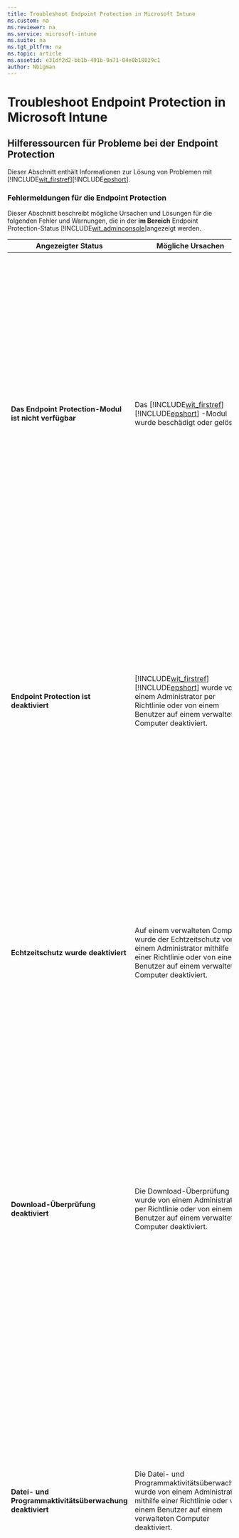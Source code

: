 ```yaml
---
title: Troubleshoot Endpoint Protection in Microsoft Intune
ms.custom: na
ms.reviewer: na
ms.service: microsoft-intune
ms.suite: na
ms.tgt_pltfrm: na
ms.topic: article
ms.assetid: e31df2d2-bb1b-491b-9a71-04e0b18829c1
author: Nbigman
---
```

# Troubleshoot Endpoint Protection in Microsoft Intune

## <a name="BKMK_EP"></a>Hilferessourcen für Probleme bei der Endpoint Protection
Dieser Abschnitt enthält Informationen zur Lösung von Problemen mit [!INCLUDE[wit_firstref](../Token/wit_firstref_md.md)][!INCLUDE[epshort](../Token/epshort_md.md)].

### Fehlermeldungen für die Endpoint Protection
Dieser Abschnitt beschreibt mögliche Ursachen und Lösungen für die folgenden Fehler und Warnungen, die in der **im Bereich** Endpoint Protection-Status [!INCLUDE[wit_adminconsole](../Token/wit_adminconsole_md.md)]angezeigt werden.

|Angezeigter Status|Mögliche Ursachen|Mögliche Lösungen|
|---------------|--------------------|-----------------------|
|**Das Endpoint Protection-Modul ist nicht verfügbar**|Das [!INCLUDE[wit_firstref](../Token/wit_firstref_md.md)][!INCLUDE[epshort](../Token/epshort_md.md)] -Modul wurde beschädigt oder gelöscht.|Wenn das [!INCLUDE[wit_firstref](../Token/wit_firstref_md.md)][!INCLUDE[epshort](../Token/epshort_md.md)] -Modul beschädigt ist, können Sie versuchen, die Software zu aktualisieren oder neu zu installieren.<br /><br />Um eine sofortige Aktualisierung zu erzwingen, klicken Sie auf **Aktualisieren** in der [!INCLUDE[epshort](../Token/epshort_md.md)] -Clientsoftware (in der Taskleiste auf verwalteten Computern.<br /><br />Wenn das Modul nicht aktualisiert werden kann, müssen Sie das [!INCLUDE[epshort](../Token/epshort_md.md)]-Modul erneut installieren.<br /><br />Suchen Sie in der Liste der installierten Programme in der Systemsteuerung auf dem verwalteten Computer **Microsoft Intune Endpoint Protection Agent**, und klicken Sie dann die Anwendung deinstallieren.<br /><br />Während der nächsten Updatesynchronisierung wird das fehlende Programm von Microsoft Online Management Update Manager erkannt und zum geplanten Installationszeitpunkt neu installiert.|
|**Endpoint Protection ist deaktiviert**|[!INCLUDE[wit_firstref](../Token/wit_firstref_md.md)][!INCLUDE[epshort](../Token/epshort_md.md)] wurde von einem Administrator per Richtlinie oder von einem Benutzer auf einem verwalteten Computer deaktiviert.|Wenn [!INCLUDE[epshort](../Token/epshort_md.md)] deaktiviert ist, können Sie den Dienst über die [!INCLUDE[wit_adminconsole](../Token/wit_adminconsole_md.md)] oder einen verwalteten Computer aktivieren. Führen Sie einen der folgenden Schritte aus:<br /><br />So aktivieren Sie [!INCLUDE[epshort](../Token/epshort_md.md)] aus der [!INCLUDE[wit_adminconsole](../Token/wit_adminconsole_md.md)], Öffnen der **Richtlinie** Arbeitsbereich, und ändern Sie die **Endpoint Protection aktivieren** festlegen, die in den Richtlinien, die auf dem Computer angewendet.<br /><br />ODER<br /><br />So aktivieren Sie [!INCLUDE[epshort](../Token/epshort_md.md)] Starten von einem verwalteten Computer, die [!INCLUDE[wit_firstref](../Token/wit_firstref_md.md)][!INCLUDE[epshort](../Token/epshort_md.md)] Client über den Infobereich, und Sie werden aufgefordert, aktivieren Sie [!INCLUDE[epshort](../Token/epshort_md.md)].|
|**Echtzeitschutz wurde deaktiviert**|Auf einem verwalteten Computer wurde der Echtzeitschutz von einem Administrator mithilfe einer Richtlinie oder von einem Benutzer auf einem verwalteten Computer deaktiviert.|Wenn der Echtzeitschutz deaktiviert ist, können Sie ihn über die [!INCLUDE[wit_adminconsole](../Token/wit_adminconsole_md.md)] oder einen verwalteten Computer aktivieren. Führen Sie einen der folgenden Schritte aus:<br /><br />So aktivieren Sie den Echtzeitschutz von der [!INCLUDE[wit_adminconsole](../Token/wit_adminconsole_md.md)], Öffnen der **Richtlinie** Arbeitsbereich, und ändern Sie die **Echtzeitschutz aktivieren** auf **Ja** in den Richtlinien, die für den Computer gelten.<br /><br />ODER<br /><br />Um Echtzeitschutz von einem verwalteten Computer zu aktivieren, starten Sie den [!INCLUDE[epshort](../Token/epshort_md.md)] -Clientsoftware über den Benachrichtigungsbereich. Sie werden aufgefordert, den Echtzeitschutz zu diesem Zeitpunkt zu aktivieren.|
|**Download-Überprüfung deaktiviert**|Die Download-Überprüfung wurde von einem Administrator per Richtlinie oder von einem Benutzer auf einem verwalteten Computer deaktiviert.|Wenn die Download-Überprüfung deaktiviert ist, können Sie sie über die [!INCLUDE[wit_adminconsole](../Token/wit_adminconsole_md.md)] oder einen verwalteten Computer aktivieren. Führen Sie einen der folgenden Schritte aus:<br /><br />So aktivieren Sie die Download-Überprüfung über die [!INCLUDE[wit_adminconsole](../Token/wit_adminconsole_md.md)], Öffnen der **Richtlinie** Arbeitsbereich, und ändern Sie die **Alle Downloads überprüfen** auf **Ja** in den Richtlinien, die für den Computer gelten.<br /><br />ODER<br /><br />zum Aktivieren von Download-Überprüfung von einem verwalteten Computer Starten der [!INCLUDE[epshort](../Token/epshort_md.md)] -Clientsoftware über den Benachrichtigungsbereich. Klicken Sie auf die **Einstellungen** auf **Echtzeitschutz**, wählen die **Alle Downloads überprüfen** und klicken Sie dann auf **Speichern**.|
|**Datei- und Programmaktivitätsüberwachung deaktiviert**|Die Datei- und Programmaktivitätsüberwachung wurde von einem Administrator mithilfe einer Richtlinie oder von einem Benutzer auf einem verwalteten Computer deaktiviert.|Wenn die Datei- und Programmaktivitätsüberwachung deaktiviert ist, können Sie sie über die [!INCLUDE[wit_adminconsole](../Token/wit_adminconsole_md.md)] oder einen verwalteten Computer aktivieren. Führen Sie einen der folgenden Schritte aus:<br /><br />So aktivieren Sie Datei- und programmaktivitätsüberwachung über die [!INCLUDE[wit_adminconsole](../Token/wit_adminconsole_md.md)], Öffnen der **Richtlinie** Arbeitsbereich, und ändern Sie die **Datei- und Programmaktivität auf Computern überwachen** auf **Ja** in den Richtlinien, die für den Computer gelten.<br /><br />ODER<br /><br />zum Aktivieren von Datei- und programmaktivitätsüberwachung von einem verwalteten Computer Starten der [!INCLUDE[epshort](../Token/epshort_md.md)] -Clientsoftware über den Benachrichtigungsbereich. Klicken Sie auf die **Einstellungen** auf **Echtzeitschutz**, wählen die **Dateien und Programme auf Ihrem Computer Überwachen** und klicken Sie dann auf **Speichern**.|
|**Verhaltensüberwachung deaktiviert**|Die Verhaltensüberwachung wurde von einem Administrator mithilfe einer Richtlinie oder von einem Benutzer auf einem verwalteten Computer deaktiviert.|Wenn die Verhaltensüberwachung deaktiviert ist, können Sie sie über die [!INCLUDE[wit_adminconsole](../Token/wit_adminconsole_md.md)] oder einen verwalteten Computer aktivieren. Führen Sie einen der folgenden Schritte aus:<br /><br />Zum Aktivieren der verhaltensüberwachung über die [!INCLUDE[wit_adminconsole](../Token/wit_adminconsole_md.md)], Öffnen der **Richtlinie** Arbeitsbereich Ändern der **Aktivieren der verhaltensüberwachung** auf **Ja** in den Richtlinien, die für den Computer gelten, und starten Sie den verwalteten Computer.<br /><br />ODER<br /><br />Starten Sie zum Aktivieren der verhaltensüberwachung von einem verwalteten Computer, die [!INCLUDE[epshort](../Token/epshort_md.md)] -Clientsoftware über den Benachrichtigungsbereich. Klicken Sie auf die **Einstellungen** auf **Echtzeitschutz**, wählen die **Aktivieren der verhaltensüberwachung** und klicken Sie dann auf **Speichern**. Starten Sie den Computer anschließend neu.|
|**Skriptüberprüfung deaktiviert**|Die Skriptüberprüfung wurde von einem Administrator mithilfe einer Richtlinie oder von einem Benutzer auf einem verwalteten Computer deaktiviert.|Wenn die Skriptüberprüfung deaktiviert ist, können Sie sie über die [!INCLUDE[wit_adminconsole](../Token/wit_adminconsole_md.md)] oder einen verwalteten Computer aktivieren. Führen Sie einen der folgenden Schritte aus:<br /><br />Aktivieren der skriptüberprüfung über die [!INCLUDE[wit_adminconsole](../Token/wit_adminconsole_md.md)], Öffnen der **Richtlinie** Arbeitsbereich und ändern Sie die **skriptüberprüfung aktivieren** auf **Ja** in den Richtlinien, die für den Computer gelten.<br /><br />ODER<br /><br />zum Aktivieren der skriptüberprüfung von einem verwalteten Computer Starten der [!INCLUDE[epshort](../Token/epshort_md.md)] -Clientsoftware über den Benachrichtigungsbereich. Klicken Sie auf die **Einstellungen** auf **Echtzeitschutz**, wählen die **skriptüberprüfung aktivieren** das Kontrollkästchen, und klicken Sie dann auf **Speichern**.|
|**Netzwerkinspektionssystem deaktiviert**|Das Netzwerkinspektionssystem wurde durch einen Administrator (per Richtlinie) oder von einem Benutzer auf einem verwalteten Computer deaktiviert.|Wenn das Netzwerkinspektionssystem deaktiviert ist, können Sie es über die [!INCLUDE[wit_adminconsole](../Token/wit_adminconsole_md.md)] oder einen verwalteten Computer aktivieren. Führen Sie einen der folgenden Schritte aus:<br /><br />Aktivieren des Netzwerkinspektionssystems über die [!INCLUDE[wit_adminconsole](../Token/wit_adminconsole_md.md)], öffnen Sie die **Richtlinie** Arbeitsbereich ändern die **Netzwerkinspektionssystem aktivieren** auf **Ja** in den Richtlinien, die für den Computer gelten, und starten Sie den verwalteten Computer.<br /><br />ODER<br /><br />um das Netzwerkinspektionssystem von einem verwalteten Computer zu aktivieren, starten Sie den [!INCLUDE[epshort](../Token/epshort_md.md)] -Clientsoftware über den Benachrichtigungsbereich. Klicken Sie auf die **Einstellungen** auf **Echtzeitschutz**, wählen die **Netzwerkinspektionssystem aktivieren** das Kontrollkästchen, und klicken Sie dann auf **Speichern**. Starten Sie den Computer neu.|
|**Malwaredefinitionen sind veraltet**|Möglicherweise war der Computer über einen längeren Zeitraum vom Internet getrennt, sodass seine Malwaredefinitionen länger nicht aktualisiert worden sind. Dieser Status wird angezeigt, wenn die Malwaredefinitionen auf dem Computer älter als 14 Tage sind.|Wenn Malwaredefinitionen veraltet sind, können Sie die Definitionen über die [!INCLUDE[wit_adminconsole](../Token/wit_adminconsole_md.md)] oder einen verwalteten Computer aktualisieren.<br /><br />Weitere Informationen finden Sie unter [Schützen der Windows-PCs mit Endpoint Protection für Microsoft Intune](../Topic/Help-secure-Windows-PCs-with-Endpoint-Protection-for-Microsoft-Intune.md) Thema.|
|**Vollständige Überprüfung ist überfällig**|Seit 14 Tagen wurde keine vollständige Überprüfung ausgeführt. Ursache hierfür kann ein Neustart des Computers während einer vollständigen Überprüfung sein.|Wenn eine vollständige Überprüfung überfällig ist, können Sie eine einmalige vollständige Überprüfung ausführen oder planen Sie wiederholte vollständige Überprüfungen über die [!INCLUDE[wit_adminconsole](../Token/wit_adminconsole_md.md)] mithilfe der Informationen im Thema [Allgemeine Windows-PC-Verwaltungsaufgaben mit dem Microsoft Intune-computerclient](../Topic/Common-Windows-PC-management-tasks-with-the-Microsoft-Intune-computer-client.md).|
|**Schnellüberprüfung ist überfällig**|Seit 14 Tagen wurde keine Schnellüberprüfung ausgeführt. Ursache hierfür kann ein Neustart während einer Schnellüberprüfung sein.|Wenn eine schnellüberprüfung überfällig ist, können Sie eine einmalige schnellüberprüfung ausführen oder planen Sie wiederholte schnellüberprüfungen über die [!INCLUDE[wit_adminconsole](../Token/wit_adminconsole_md.md)] mithilfe der Informationen im Thema [Allgemeine Windows-PC-Verwaltungsaufgaben mit dem Microsoft Intune-computerclient](../Topic/Common-Windows-PC-management-tasks-with-the-Microsoft-Intune-computer-client.md).|
|**Eine andere Endpunktschutzanwendung wird ausgeführt**|Eine andere Endpunktschutzanwendung wird ausgeführt, und der Computer befindet sich in einem fehlerfreien Zustand.|Wenn bereits eine andere Endpunktschutzanwendung installiert ist und [!INCLUDE[wit_nextref](../Token/wit_nextref_md.md)] diese Anwendung erkennt, deaktiviert sich [!INCLUDE[epshort](../Token/epshort_md.md)] automatisch. Wenn [!INCLUDE[wit_nextref](../Token/wit_nextref_md.md)] die andere Endpunktschutzanwendung nicht erkennt, bleibt [!INCLUDE[epshort](../Token/epshort_md.md)] aktiviert. Weitere Informationen finden Sie unter [Schützen der Windows-PCs mit Endpoint Protection für Microsoft Intune](../Topic/Help-secure-Windows-PCs-with-Endpoint-Protection-for-Microsoft-Intune.md).|

## Siehe auch
[Problembehandlung bei Microsoft Intune](../Topic/Troubleshoot-Microsoft-Intune.md)
[Verwalten von Windows-PCs mit Microsoft Intune](../Topic/Manage-Windows-PCs-with-Microsoft-Intune.md)



<!--HONumber=Mar16_HO2-->


